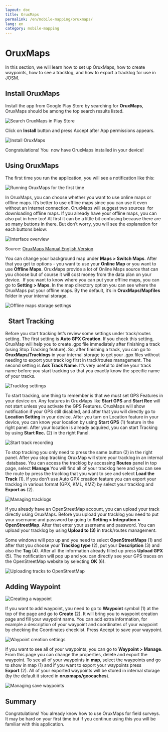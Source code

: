 ```yaml
---
layout: doc
title: OruxMaps
permalink: /en/mobile-mapping/oruxmaps/
lang: en
category: mobile-mapping
---
```



OruxMaps
===============

In this section, we will learn how to set up OruxMaps,
how to create waypoints, how to see a tracklog, and how to export a
tracklog for use in JOSM.

​Install OruxMaps
------------------

Install the app from Google Play Store by searching for **OruxMaps**,
OruxMaps should be among the top search results listed.

![Search OruxMaps in Play Store][]

Click on **Install** button and press Accept after App permissions appears.

![Install OruxMaps][]

Congratulations! You  now have OruxMaps installed in your device!

​Using OruxMaps
--------------------

The first time you run the application, you will see a notification like
this:

![Running OruxMaps for the first time][]

In OruxMaps, you can choose whether you want to use online maps or
offline maps. It’s better to use offline maps since you can use it even
without an Internet connection. OruxMaps will suggest two sources  for
downloading offline maps. If you already have your offline maps, you can
also put in here too! At first it can be a little bit confusing
because there are so many buttons in there. But don’t worry, you will
see the explanation for each buttons below:

![Interface overview][]

Source: [OruxMaps Manual English
Version](http://www.google.com/url?q=http%3A%2F%2Fwww.oruxmaps.com%2Foruxmapsmanual_en.pdf&sa=D&sntz=1&usg=AFQjCNFY7Tk-Gzz9NFKy9WOsnfnn8x3Kwg)

You can change your background map under **Maps \> Switch Maps**. After that
you get to options - you want to use your **Online Map** or you want to use
**Offline Maps**. OruxMaps provide a lot of Online Maps source that can you
choose but of course it will cost money from the data plan on your device.  If you want
to know where you can put your offline maps, you can go to **Setting \>
Maps**. In the map directory option you can see where the OruxMaps put your
offline maps. By the default, it’s in **OruxMaps/Mapfiles** folder in your
internal storage.

![Offline maps storage settings][]

 
Start Tracking
-------------------

Before you start tracking let’s review some settings under track/routes
setting. The first setting is **Auto GPX Creation**. If you check this setting,
OruxMap will help you to create .gpx file immediately after finishing a
track (using Stop Tracking feature). So, after finishing a track, you
can go to **OruxMaps/Tracklogs** in your internal storage to get your .gpx
files without needing to export your track log first in track/routes
management. The second setting is **Ask Track Name**. It’s very useful to
define your track name before you start tracking so that you exactly
know the specific name of your tracks.

![Tracklog settings][]

To start tracking, one thing to remember is that we must set GPS
Features in your device on. Any features in OruxMaps like **Start GPS** and
**Start Rec** will not start unless you activate the GPS Features. OruxMaps
will show notification if your GPS still disabled, and after that you
will directly go to **Location Setting** in your device. After you turn on
Location feature in your device, you can know your location by using
**Start GPS** (1) feature in the right panel. After your location is already
acquired, you can start Tracking by using **Start Rec.** (2) in the right
Panel.

![Start track recording][]

To stop tracking you only need to press the same button (2) in the right
panel. After you stop tracking OruxMap will store your tracklog in an
internal  database. You can access the tracklog by accessing
**Routes** panel in top page, select **Manage**.You will find all of your
tracklog here and you can see the route by press the tracklog that you
want to see and select **Load the Track** (1). If you don’t use Auto GPX
creation feature you can export your tracklog in various format (GPX,
KML, KMZ) by select your tracklog and **Export as** (2).  

![Managing tracklogs][]

If you already have an OpenStreetMap account, you can upload your track
directly using OruxMaps. Before you upload your tracklog you need to put
your username and password by going to **Setting \> Integration \>
OpenStreetMap**. After that enter your username and password. You can upload
your tracklog by using **Upload to (3)** in track/routes management. 

Some windows will pop up and you need to select **OpenStreetMaps** (1) and after
that you choose your **Tracklog type** (2), put your **Description** (3) and
also the **Tag** (4). After all the information already filled up press
**Upload GPX** (5). The notification will pop up and you can directly see
your GPS traces on the OpenStreetMap website by selecting **OK** (6).

![Uploading tracks to OpenStreetMap][]

​Adding Waypoint
---------------------

![Creating a waypoint][]

If you want to add waypoint, you need to go to **Waypoint** symbol (1) at
the top of the page and go to **Create** (2). It will bring you to waypoint
creation page and fill your waypoint name. You can add extra information,
for example a description of your waypoint and coordinates of
your waypoint by checking the Coordinates checklist. Press Accept to save
your waypoint.

![Waypoint creation settings][]

If you want to see all of your waypoints, you can go to **Waypoint \>
Manage**. From this page you can change the properties, delete and export
the waypoint. To see all of your waypoints in **map**, select the waypoints
and go to show in map (1) and if you want to export your waypoints press
**Export** (2). All of your exported waypoints will be stored in internal
storage (by the default it stored in **oruxmaps/geocaches**).

![Managing save waypoints][]

Summary
-----------

Congratulations! You already know how to use OruxMaps for field surveys.
It may be hard on your first time but if you continue using this you
will be familiar with this application.

[Search OruxMaps in Play Store]: /images/en/mobile-mapping/oruxmaps/oruxmaps_image00_en.png
[Install OruxMaps]: /images/en/mobile-mapping/oruxmaps/oruxmaps_image03_en.png
[Running OruxMaps for the first time]: /images/en/mobile-mapping/oruxmaps/oruxmaps_image01_en.png
[Interface overview]: /images/en/mobile-mapping/oruxmaps/oruxmaps_image09_en.png
[Offline maps storage settings]: /images/en/mobile-mapping/oruxmaps/oruxmaps_image06_en.png
[Tracklog settings]: /images/en/mobile-mapping/oruxmaps/oruxmaps_image11_en.png
[Start track recording]: /images/en/mobile-mapping/oruxmaps/oruxmaps_image02_en.png
[Managing tracklogs]: /images/en/mobile-mapping/oruxmaps/oruxmaps_image10_en.png
[Uploading tracks to OpenStreetMap]: /images/en/mobile-mapping/oruxmaps/oruxmaps_image05_en.png
[Creating a waypoint]: /images/en/mobile-mapping/oruxmaps/oruxmaps_image07_en.png
[Waypoint creation settings]: /images/en/mobile-mapping/oruxmaps/oruxmaps_image08_en.png
[Managing save waypoints]: /images/en/mobile-mapping/oruxmaps/oruxmaps_image04_en.png
